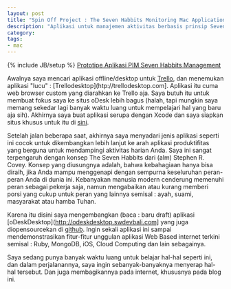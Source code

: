 ```yaml
---
layout: post
title: "Spin Off Project : The Seven Habbits Monitoring Mac Application"
description: "Aplikasi untuk manajemen aktivitas berbasis prinsip Seven Habbits Stephen R. Covey"
category: 
tags:
- mac
---
```

{% include JB/setup %}
[Prototipe Aplikasi PIM Seven Habbits Management](http://swdevbali.github.com/images/oDeskDesktop.png)

Awalnya saya mencari aplikasi offline/desktop untuk [Trello](http://trello.com), dan menemukan aplikasi "lucu" : [Trellodesktop](htp://trellodesktop.com]. Aplikasi itu cuma web browser custom yang diarahkan ke Trello aja. Saya butuh itu untuk membuat fokus saya ke situs oDesk lebih bagus (halah, tapi mungkin saya memang sekedar lagi banyak waktu luang untuk mempelajari hal yang baru aja sih). Akhirnya saya buat aplikasi serupa dengan Xcode dan saya siapkan situs khusus untuk itu di [sini](http://odeskdesktop.swdevbali.com).

Setelah jalan beberapa saat, akhirnya saya menyadari jenis aplikasi seperti ini cocok untuk dikembangkan lebih lanjut ke arah aplikasi produktifitas yang berguna untuk mendampingi aktivitas harian Anda. Saya ini sangat terpengaruh dengan konsep The Seven Habbits dari (alm) Stephen R. Covey. Konsep yang diusungnya adalah, bahwa kebahagiaan hanya bisa diraih, jika Anda mampu menggenapi dengan sempurna keseluruhan peran-peran Anda di dunia ini. Kebanyakan manusia modern cenderung memenuhi peran sebagai pekerja saja, namun mengabaikan atau kurang memberi porsi yang cukup untuk peran yang lainnya semisal : ayah, suami, masyarakat atau hamba Tuhan.

Karena itu disini saya mengembangkan (baca : baru draft) aplikasi [oDeskDesktop](http://odeskdesktop.swdevbali.com] yang juga diopensourcekan di [github](https://github.com/swdevbali/oDesk-Desktop). Ingin sekali aplikasi ini sampai mendemonstrasikan fitur-fitur unggulan aplikasi Web Based internet terkini semisal : Ruby, MongoDB, iOS, Cloud Computing dan lain sebagainya.

Saya sedang punya banyak waktu luang untuk belajar hal-hal seperti ini, dan dalam perjalanannya, saya ingin sebanyak-banyaknya menyerap hal-hal tersebut. Dan juga membagikannya pada internet, khususnya pada blog ini.
